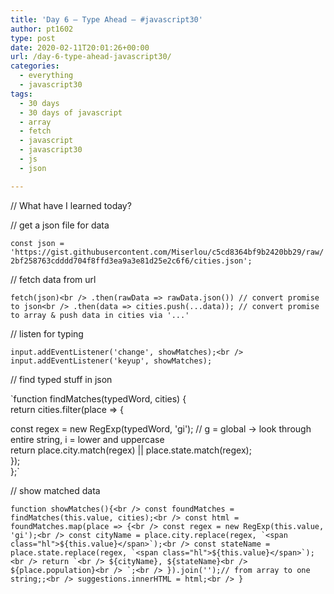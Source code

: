 ```yaml
---
title: 'Day 6 – Type Ahead – #javascript30'
author: pt1602
type: post
date: 2020-02-11T20:01:26+00:00
url: /day-6-type-ahead-javascript30/
categories:
  - everything
  - javascript30
tags:
  - 30 days
  - 30 days of javascript
  - array
  - fetch
  - javascript
  - javascript30
  - js
  - json

---
```

// What have I learned today?

// get a json file for data

`const json = 'https://gist.githubusercontent.com/Miserlou/c5cd8364bf9b2420bb29/raw/2bf258763cdddd704f8ffd3ea9a3e81d25e2c6f6/cities.json';`

// fetch data from url

`fetch(json)<br />
 .then(rawData => rawData.json()) // convert promise to json<br />
 .then(data => cities.push(...data)); // convert promise to array & push data in cities via '...'`

// listen for typing

`input.addEventListener('change', showMatches);<br />
input.addEventListener('keyup', showMatches);`

// find typed stuff in json

`function findMatches(typedWord, cities) {<br />
  return cities.filter(place => {</p>
<p>    const regex = new RegExp(typedWord, 'gi'); // g = global -> look through entire string, i = lower and uppercase<br />
    return place.city.match(regex) || place.state.match(regex);<br />
  });<br />
};`

// show matched data

``function showMatches(){<br />
  const foundMatches = findMatches(this.value, cities);<br />
  const html = foundMatches.map(place => {<br />
    const regex = new RegExp(this.value, 'gi');<br />
    const cityName = place.city.replace(regex, `<span class="hl">${this.value}</span>`);<br />
    const stateName = place.state.replace(regex, `<span class="hl">${this.value}</span>`);<br />
    return `<br />
        ${cityName}, ${stateName}<br />
        ${place.population}<br />
    `;<br />
  }).join('');// from array to one string;;<br />
  suggestions.innerHTML = html;<br />
}``